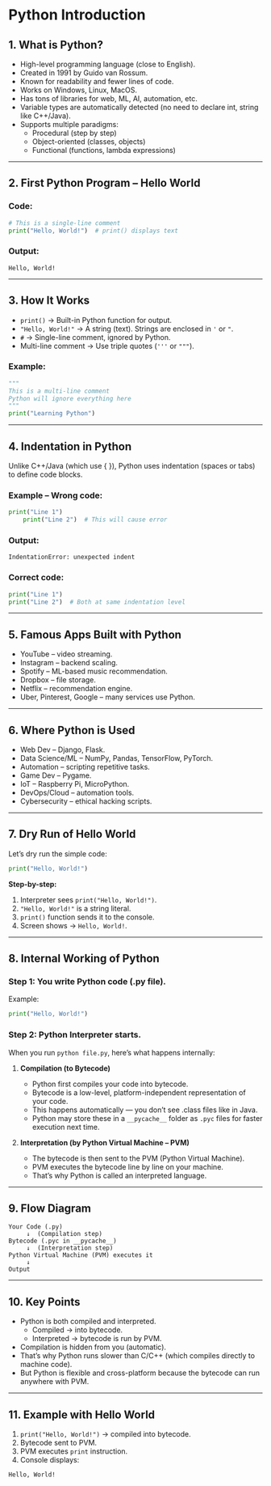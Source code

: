 # Python Introduction

## 1. What is Python?
- High-level programming language (close to English).
- Created in 1991 by Guido van Rossum.
- Known for readability and fewer lines of code.
- Works on Windows, Linux, MacOS.
- Has tons of libraries for web, ML, AI, automation, etc.
- Variable types are automatically detected (no need to declare int, string like C++/Java).
- Supports multiple paradigms:
  - Procedural (step by step)
  - Object-oriented (classes, objects)
  - Functional (functions, lambda expressions)

---

## 2. First Python Program – Hello World

### Code:
```python
# This is a single-line comment
print("Hello, World!")  # print() displays text
```

### Output:
```
Hello, World!
```

---

## 3. How It Works
- `print()` → Built-in Python function for output.
- `"Hello, World!"` → A string (text). Strings are enclosed in `'` or `"`. 
- `#` → Single-line comment, ignored by Python.
- Multi-line comment → Use triple quotes (`'''` or `"""`).

### Example:
```python
"""
This is a multi-line comment
Python will ignore everything here
"""
print("Learning Python")
```

---

## 4. Indentation in Python
Unlike C++/Java (which use { }), Python uses indentation (spaces or tabs) to define code blocks.

### Example – Wrong code:
```python
print("Line 1")
    print("Line 2")  # This will cause error
```

### Output:
```
IndentationError: unexpected indent
```

### Correct code:
```python
print("Line 1")
print("Line 2")  # Both at same indentation level
```

---

## 5. Famous Apps Built with Python
- YouTube – video streaming.
- Instagram – backend scaling.
- Spotify – ML-based music recommendation.
- Dropbox – file storage.
- Netflix – recommendation engine.
- Uber, Pinterest, Google – many services use Python.

---

## 6. Where Python is Used
- Web Dev – Django, Flask.
- Data Science/ML – NumPy, Pandas, TensorFlow, PyTorch.
- Automation – scripting repetitive tasks.
- Game Dev – Pygame.
- IoT – Raspberry Pi, MicroPython.
- DevOps/Cloud – automation tools.
- Cybersecurity – ethical hacking scripts.

---

## 7. Dry Run of Hello World
Let’s dry run the simple code:
```python
print("Hello, World!")
```

**Step-by-step:**
1. Interpreter sees `print("Hello, World!")`.
2. `"Hello, World!"` is a string literal.
3. `print()` function sends it to the console.
4. Screen shows → `Hello, World!`.

---

## 8. Internal Working of Python

### Step 1: You write Python code (.py file).
Example:
```python
print("Hello, World!")
```

### Step 2: Python Interpreter starts.
When you run `python file.py`, here’s what happens internally:

1. **Compilation (to Bytecode)**
   - Python first compiles your code into bytecode.
   - Bytecode is a low-level, platform-independent representation of your code.
   - This happens automatically — you don’t see .class files like in Java.
   - Python may store these in a `__pycache__` folder as `.pyc` files for faster execution next time.

2. **Interpretation (by Python Virtual Machine – PVM)**
   - The bytecode is then sent to the PVM (Python Virtual Machine).
   - PVM executes the bytecode line by line on your machine.
   - That’s why Python is called an interpreted language.

---

## 9. Flow Diagram
```
Your Code (.py) 
     ↓  (Compilation step)
Bytecode (.pyc in __pycache__) 
     ↓  (Interpretation step)
Python Virtual Machine (PVM) executes it
     ↓
Output
```

---

## 10. Key Points
- Python is both compiled and interpreted.
  - Compiled → into bytecode.
  - Interpreted → bytecode is run by PVM.
- Compilation is hidden from you (automatic).
- That’s why Python runs slower than C/C++ (which compiles directly to machine code).
- But Python is flexible and cross-platform because the bytecode can run anywhere with PVM.

---

## 11. Example with Hello World
1. `print("Hello, World!")` → compiled into bytecode.
2. Bytecode sent to PVM.
3. PVM executes `print` instruction.
4. Console displays:
```
Hello, World!
```
